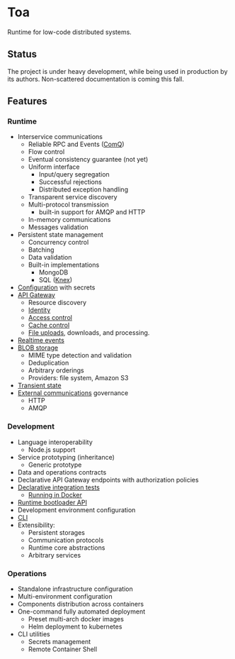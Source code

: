 # Toa

Runtime for low-code distributed systems.

## Status

The project is under heavy development, while being used in production by its authors.
Non-scattered documentation is coming this fall.

## Features

### Runtime

- Interservice communications
  - Reliable RPC and Events ([ComQ](https://github.com/toa-io/comq))
  - Flow control
  - Eventual consistency guarantee (not yet)
  - Uniform interface
    - Input/query segregation
    - Successful rejections
    - Distributed exception handling
  - Transparent service discovery
  - Multi-protocol transmission
    - built-in support for AMQP and HTTP
  - In-memory communications
  - Messages validation
- Persistent state management
  - Concurrency control
  - Batching
  - Data validation
  - Built-in implementations
    - MongoDB
    - SQL ([Knex](https://knexjs.org))
- [Configuration](/extensions/configuration) with secrets
- [API Gateway](/extensions/exposition)
  - Resource discovery
  - [Identity](extensions/exposition/documentation/identity.md)
  - [Access control](extensions/exposition/documentation/access.md)
  - [Cache control](/extensions/exposition/documentation/cache.md)
  - [File uploads](/extensions/exposition/documentation/octets.md), downloads, and processing.
- [Realtime events](/extensions/realtime)
- [BLOB storage](/extensions/storages)
  - MIME type detection and validation
  - Deduplication
  - Arbitrary orderings
  - Providers: file system, Amazon S3
- [Transient state](/extensions/stash)
- [External communications](/extensions/origins) governance
  - HTTP
  - AMQP

### Development

- Language interoperability
  - Node.js support
- Service prototyping (inheritance)
  - Generic prototype
- Data and operations contracts
- Declarative API Gateway endpoints with authorization policies
- [Declarative integration tests](/userland/samples)
  - [Running in Docker](/runtime/cli/readme.md#replay)
- [Runtime bootloader API](/userland/stage)
- Development environment configuration
- [CLI](/runtime/cli)
- Extensibility:
  - Persistent storages
  - Communication protocols
  - Runtime core abstractions
  - Arbitrary services

### Operations

- Standalone infrastructure configuration
- Multi-environment configuration
- Components distribution across containers
- One-command fully automated deployment
  - Preset multi-arch docker images
  - Helm deployment to kubernetes
- CLI utilities
  - Secrets management
  - Remote Container Shell
